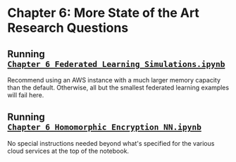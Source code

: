 # Chapter 6: More State of the Art Research Questions

## Running [`Chapter_6_Federated_Learning_Simulations.ipynb`](Chapter_6_Federated_Learning_Simulations.ipynb)

Recommend using an AWS instance with a much larger memory capacity than the default.
Otherwise, all but the smallest federated learning examples will fail here.

## Running [`Chapter_6_Homomorphic_Encryption_NN.ipynb`](Chapter_6_Homomorphic_Encryption_NN.ipynb)

No special instructions needed beyond what's specified for the various cloud services at the top of the notebook.

